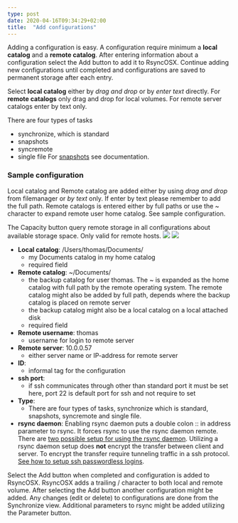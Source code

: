 ```yaml
---
type: post
date: 2020-04-16T09:34:29+02:00
title:  "Add configurations"
---
```

Adding a configuration is easy. A configuration require minimum a **local catalog** and a **remote catalog**. After entering information about a configuration select the Add button to add it to RsyncOSX. Continue adding new configurations until completed and configurations are saved to permanent storage after each entry.

Select **local catalog** either by *drag and drop* or by *enter text* directly. For **remote catalogs** only drag and drop for local volumes. For remote server catalogs enter by text only.

There are four types of tasks
- synchronize, which is standard
- snapshots
- syncremote
- single file
For [snapshots](/post/snapshots/) see documentation.

### Sample configuration

Local catalog and Remote catalog are added either by using *drag and drop* from filemanager or *by text* only. If enter by text please remember to add the full path. Remote catalogs is entered either by full paths or use the ~ character to expand remote user home catalog. See sample configuration.

The Capacity button query remote storage in all configurations about available storage space. Only valid for remote hosts.
![](/images/RsyncOSX/master/add/add.png)
![](/images/RsyncOSX/master/add/add2.png)
- **Local catalog**: /Users/thomas/Documents/
  - my Documents catalog in my home catalog
  - required field
- **Remote catalog**: ~/Documents/
  - the backup catalog for user thomas. The ~ is expanded as the home catalog with full path by the remote operating system. The remote catalog might also be added by full path, depends where the backup catalog is placed on remote server
  - the backup catalog might also be a local catalog on a local attached disk
  - required field
- **Remote username**: thomas
  - username for login to remote server
- **Remote server**: 10.0.0.57
  - either server name or IP-address for remote server
- **ID**:
    - informal tag for the configuration
- **ssh port**:
  - if ssh communicates through other than standard port it must be set here, port 22 is default port for ssh and not require to set
- **Type**:
    - There are four types of tasks, synchronize which is standard, snapshots, syncremote and single file.
- **rsync daemon**:
    Enabling rsync daemon puts a double colon :: in address parameter to rsync. It forces rsync to use the rsync daemon remote. There are [two possible setup for using the rsync daemon](/post/rsyncdaemon/). Utilizing a rsync daemon setup does **not** encrypt the transfer between client and server. To encrypt the transfer require tunneling traffic in a ssh protocol. [See how to setup ssh passwordless logins](/post/remotelogins/).

Select the Add button when completed and configuration is added to RsyncOSX. RsyncOSX adds a trailing / character to both local and remote volume. After selecting the Add button another configuration might be added. Any changes (edit or delete) to configurations are done from the Synchronize view. Additional parameters to rsync might be added utilizing the Parameter button.
